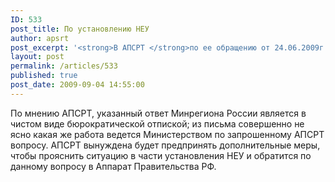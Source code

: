 ```yaml
---
ID: 533
post_title: По установлению НЕУ
author: apsrt
post_excerpt: '<strong>В АПСРТ </strong>по ее обращению от 24.06.2009г. поступил <strong>ответ из Минрегиона России </strong>(<a href="http://www.apsrt.ru/docs/MinRR.doc"> письмо от 19.08.2009 г. № 26948-ИП/08<span style="text-decoration:underline;"></span></a>) по вопросу установления естественной убыли  при хранении и транспортировке строительных грузов.'
layout: post
permalink: /articles/533
published: true
post_date: 2009-09-04 14:55:00
---
```

По мнению АПСРТ, указанный ответ Минрегиона России является  в чистом виде бюрократической  отпиской; из письма совершенно не ясно  какая же работа ведется Министерством по запрошенному АПСРТ вопросу. АПСРТ вынуждена будет предпринять дополнительные меры, чтобы  прояснить  ситуацию  в части  установления НЕУ и обратится по данному вопросу в Аппарат Правительства РФ.